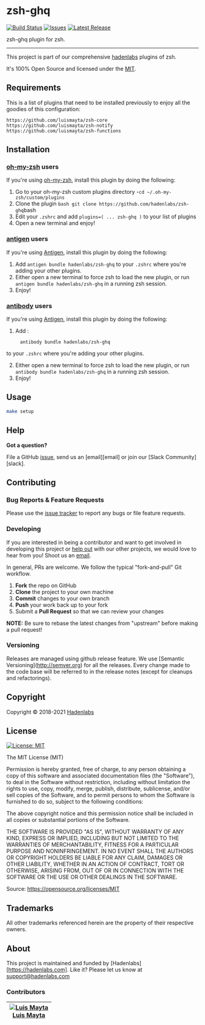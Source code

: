 <!--


  ** DO NOT EDIT THIS FILE
  **
  ** 1) Make all changes to `README.yaml`
  ** 2) Run`make readme` to rebuild this file.
  **
  ** (We maintain HUNDREDS of open source projects. This is how we maintain our sanity.)
  **


  -->

# zsh-ghq

[![Build Status](https://travis-ci.org/hadenlabs/zsh-ghq.svg?branch=main)](https://travis-ci.org/hadenlabs/zsh-ghq) [![Issues](https://img.shields.io/github/issues/hadenlabs/zsh-ghq.svg)](https://github.com/hadenlabs/zsh-ghq/issues) [![Latest Release](https://img.shields.io/github/release/hadenlabs/zsh-ghq.svg)](https://travis-ci.org/hadenlabs/zsh-ghq/releases)

zsh-ghq plugin for zsh.

---

This project is part of our comprehensive [hadenlabs](https://hadenlabs.com) plugins of zsh.

It's 100% Open Source and licensed under the [MIT](LICENSE).

## Requirements

This is a list of plugins that need to be installed previously to enjoy all the goodies of this configuration:

```{.sourceCode .bash}
https://github.com/luismayta/zsh-core
https://github.com/luismayta/zsh-notify
https://github.com/luismayta/zsh-functions
```

## Installation

### [oh-my-zsh](https://github.com/robbyrussell/oh-my-zsh) users

If you're using [oh-my-zsh](https://gitub.com/robbyrussell/oh-my-zsh), install this plugin by doing the following:

1.  Go to your oh-my-zsh custom plugins directory -`cd ~/.oh-my-zsh/custom/plugins`
2.  Clone the plugin `bash git clone https://github.com/hadenlabs/zsh-ghq`bash
3.  Edit your `.zshrc` and add `plugins=( ... zsh-ghq )` to your list of plugins
4.  Open a new terminal and enjoy!

### [antigen](https://github.com/zsh-users/antigen) users

If you're using [Antigen](https://github.com/zsh-lovers/antigen), install this plugin by doing the following:

1.  Add `antigen bundle hadenlabs/zsh-ghq` to your `.zshrc` where you're adding your other plugins.
2.  Either open a new terminal to force zsh to load the new plugin, or run `antigen bundle hadenlabs/zsh-ghq` in a running zsh session.
3.  Enjoy!

### [antibody](https://github.com/getantibody/antibody) users

If you're using [Antigen](https://github.com/getantibody/antibody), install this plugin by doing the following:

1.  Add :

```{.sourceCode .bash}
     antibody bundle hadenlabs/zsh-ghq
```

to your `.zshrc` where you're adding your other plugins.

2.  Either open a new terminal to force zsh to load the new plugin, or run `antibody bundle hadenlabs/zsh-ghq` in a running zsh session.
3.  Enjoy!

## Usage

```bash
make setup
```

## Help

**Got a question?**

File a GitHub [issue](https://github.com/hadenlabs/zsh-ghq/issues), send us an [email][email] or join our [Slack Community][slack].

## Contributing

### Bug Reports & Feature Requests

Please use the [issue tracker](https://github.com/hadenlabs/zsh-ghq/issues) to report any bugs or file feature requests.

### Developing

If you are interested in being a contributor and want to get involved in developing this project or [help out](https://hadenlabs.com) with our other projects, we would love to hear from you! Shoot us an [email](mailto:support@hadenlabs.com).

In general, PRs are welcome. We follow the typical "fork-and-pull" Git workflow.

1.  **Fork** the repo on GitHub
2.  **Clone** the project to your own machine
3.  **Commit** changes to your own branch
4.  **Push** your work back up to your fork
5.  Submit a **Pull Request** so that we can review your changes

**NOTE:** Be sure to rebase the latest changes from "upstream" before making a pull request!

### Versioning

Releases are managed using github release feature. We use \[Semantic Versioning\](<http://semver.org>) for all the releases. Every change made to the code base will be referred to in the release notes (except for cleanups and refactorings).

## Copyright

Copyright © 2018-2021 [Hadenlabs](https://hadenlabs.com)

## License

[![License: MIT](https://img.shields.io/badge/License-MIT-yellow.svg)](https://opensource.org/licenses/MIT)

The MIT License (MIT)

Permission is hereby granted, free of charge, to any person obtaining a copy of this software and associated documentation files (the "Software"), to deal in the Software without restriction, including without limitation the rights to use, copy, modify, merge, publish, distribute, sublicense, and/or sell copies of the Software, and to permit persons to whom the Software is furnished to do so, subject to the following conditions:

The above copyright notice and this permission notice shall be included in all copies or substantial portions of the Software.

THE SOFTWARE IS PROVIDED "AS IS", WITHOUT WARRANTY OF ANY KIND, EXPRESS OR IMPLIED, INCLUDING BUT NOT LIMITED TO THE WARRANTIES OF MERCHANTABILITY, FITNESS FOR A PARTICULAR PURPOSE AND NONINFRINGEMENT. IN NO EVENT SHALL THE AUTHORS OR COPYRIGHT HOLDERS BE LIABLE FOR ANY CLAIM, DAMAGES OR OTHER LIABILITY, WHETHER IN AN ACTION OF CONTRACT, TORT OR OTHERWISE, ARISING FROM, OUT OF OR IN CONNECTION WITH THE SOFTWARE OR THE USE OR OTHER DEALINGS IN THE SOFTWARE.

Source: <https://opensource.org/licenses/MIT>

## Trademarks

All other trademarks referenced herein are the property of their respective owners.

## About

This project is maintained and funded by [Hadenlabs][https://hadenlabs.com]. Like it? Please let us know at <support@hadenlabs.com>

### Contributors

| [![Luis Mayta][luismayta_avatar]][luismayta_homepage]<br/>[Luis Mayta][luismayta_homepage] |
| ------------------------------------------------------------------------------------------ |

[luismayta_homepage]: https://github.com/luismayta
[luismayta_avatar]: https://github.com/luismayta.png?size=150
